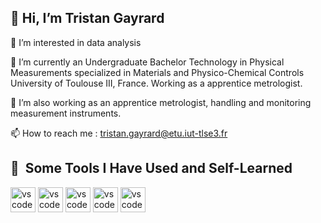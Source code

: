 ## 👋 **Hi, I’m Tristan Gayrard** 

👀 I’m interested in data analysis

🌱 I’m currently an Undergraduate Bachelor Technology
    in Physical Measurements specialized in Materials and
    Physico-Chemical Controls
    University of Toulouse III, France.
    Working as a apprentice metrologist.

🧪 I’m also working as an apprentice metrologist, handling and monitoring measurement instruments.

📫 How to reach me : tristan.gayrard@etu.iut-tlse3.fr
  
<h2> 🚀 &nbsp;Some Tools I Have Used and Self-Learned</h2>
<p align="left">
<img src="https://cdn.jsdelivr.net/gh/devicons/devicon@latest/icons/arduino/arduino-original.svg"   alt="vscode" width="40" height="40"/>
<img src="https://cdn.jsdelivr.net/gh/devicons/devicon@latest/icons/anaconda/anaconda-original.svg" alt="vscode" width="40" height="40"/>
<img src="https://cdn.jsdelivr.net/gh/devicons/devicon@latest/icons/python/python-original.svg"     alt="vscode" width="40" height="40"/>
<img src="https://cdn.jsdelivr.net/gh/devicons/devicon@latest/icons/inkscape/inkscape-original.svg" alt="vscode" width="40" height="40"/>
<img src="https://cdn.jsdelivr.net/gh/devicons/devicon@latest/icons/qt/qt-original.svg"             alt="vscode" width="40" height="40" />  
</p>
